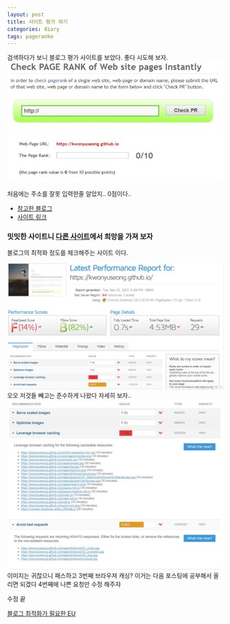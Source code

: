 ```yaml
---
layout: post
title: 사이트 평가 하기
categories: diary
tags: pageranke
---
```

검색하다가 보니 블로그 평가 사이트를 보았다. 좋다 시도해 보자.
<img src="/images/diary/pagerank/01pagerank.jpg" class="fit image">

처음에는 주소를 잘못 입력한줄 알았지.. 0점이다..

- [참고한 블로그](http://aroundck.tistory.com/1857)
- [사이트 링크](https://www.prchecker.info/)

### 밋밋한 사이트니 [다른 사이트](http://www.gtmetrix.com)에서 희망을 가져 보자
블로그의 최적화 정도를 체크해주는 사이트 이다.

<img src="/images/diary/pagerank/02gtmetrix.JPG" class="fit image">
오오 저것들 빼고는 준수하게 나왔다 자세히 보자..

<img src="/images/diary/pagerank/03gtmetrix.JPG" class="fit image">
이미지는 귀찮으니 패스하고 3번째 브라우져 캐싱? 이거는 다음 포스팅에 공부해서 올리면 되겠다
4번째에 나쁜 요청만 수정 해주자

수정 끝

[블로그 최적화가 필요한 EU](http://www.erzsamatory.net/66)
